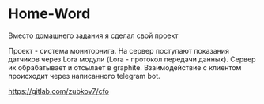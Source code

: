 # Home-Word
Вместо домашнего задания я сделал свой проект

Проект - система мониторнига.
На сервер поступают показания датчиков через Lora модули (Lora - протокол передачи данных). Сервер их обрабатывает и отсылает в graphite. Взаимодействие с клиентом происходит через написанного telegram bot.

https://gitlab.com/zubkov7/cfo
